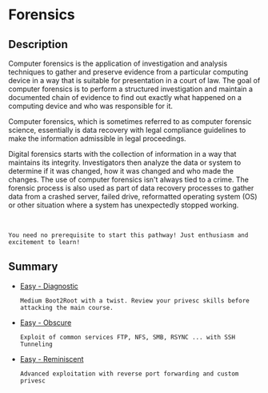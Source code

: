 # Forensics

## Description

Computer forensics is the application of investigation and analysis techniques to gather and preserve evidence from a particular computing device in a way that is suitable for presentation in a court of law. The goal of computer forensics is to perform a structured investigation and maintain a documented chain of evidence to find out exactly what happened on a computing device and who was responsible for it.

Computer forensics, which is sometimes referred to as computer forensic science, essentially is data recovery with legal compliance guidelines to make the information admissible in legal proceedings.

Digital forensics starts with the collection of information in a way that maintains its integrity. Investigators then analyze the data or system to determine if it was changed, how it was changed and who made the changes. The use of computer forensics isn't always tied to a crime. The forensic process is also used as part of data recovery processes to gather data from a crashed server, failed drive, reformatted operating system (OS) or other situation where a system has unexpectedly stopped working.

</br>
    
    You need no prerequisite to start this pathway! Just enthusiasm and excitement to learn! 

## Summary

- [Easy - Diagnostic](Diagnostic/Diagnostic.md)

      Medium Boot2Root with a twist. Review your privesc skills before attacking the main course.

- [Easy - Obscure](Obscure/Obscure.md)

      Exploit of common services FTP, NFS, SMB, RSYNC ... with SSH Tunneling

- [Easy - Reminiscent](Reminiscent/Reminiscent.md)

      Advanced exploitation with reverse port forwarding and custom privesc
